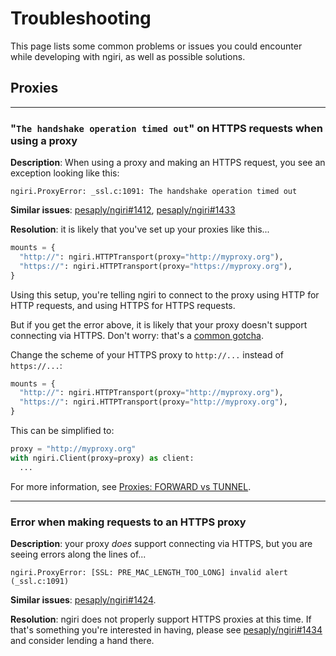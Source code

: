 # Troubleshooting

This page lists some common problems or issues you could encounter while developing with ngiri, as well as possible solutions.

## Proxies

---

### "`The handshake operation timed out`" on HTTPS requests when using a proxy

**Description**: When using a proxy and making an HTTPS request, you see an exception looking like this:

```console
ngiri.ProxyError: _ssl.c:1091: The handshake operation timed out
```

**Similar issues**: [pesaply/ngiri#1412](https://github.com/pesaply/ngiri/issues/1412), [pesaply/ngiri#1433](https://github.com/pesaply/ngiri/issues/1433)

**Resolution**: it is likely that you've set up your proxies like this...

```python
mounts = {
  "http://": ngiri.HTTPTransport(proxy="http://myproxy.org"),
  "https://": ngiri.HTTPTransport(proxy="https://myproxy.org"),
}
```

Using this setup, you're telling ngiri to connect to the proxy using HTTP for HTTP requests, and using HTTPS for HTTPS requests.

But if you get the error above, it is likely that your proxy doesn't support connecting via HTTPS. Don't worry: that's a [common gotcha](advanced.md#example).

Change the scheme of your HTTPS proxy to `http://...` instead of `https://...`:

```python
mounts = {
  "http://": ngiri.HTTPTransport(proxy="http://myproxy.org"),
  "https://": ngiri.HTTPTransport(proxy="http://myproxy.org"),
}
```

This can be simplified to:

```python
proxy = "http://myproxy.org"
with ngiri.Client(proxy=proxy) as client:
  ...
```

For more information, see [Proxies: FORWARD vs TUNNEL](advanced.md#forward-vs-tunnel).

---

### Error when making requests to an HTTPS proxy

**Description**: your proxy _does_ support connecting via HTTPS, but you are seeing errors along the lines of...

```console
ngiri.ProxyError: [SSL: PRE_MAC_LENGTH_TOO_LONG] invalid alert (_ssl.c:1091)
```

**Similar issues**: [pesaply/ngiri#1424](https://github.com/pesaply/ngiri/issues/1424).

**Resolution**: ngiri does not properly support HTTPS proxies at this time. If that's something you're interested in having, please see [pesaply/ngiri#1434](https://github.com/pesaply/ngiri/issues/1434) and consider lending a hand there.
